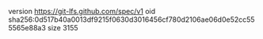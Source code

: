 version https://git-lfs.github.com/spec/v1
oid sha256:0d517b40a0013df9215f0630d3016456cf780d2106ae06d0e52cc555565e88a3
size 3155
